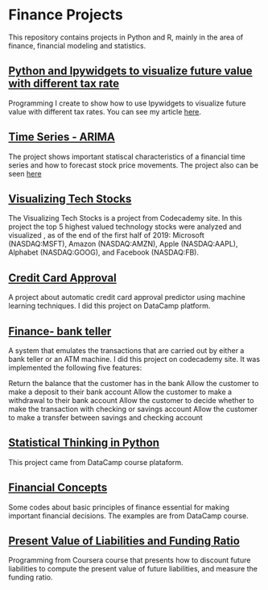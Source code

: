 # Finance Projects
This repository contains projects in Python and R, mainly in the area of finance, financial modeling and statistics.


## [Python and Ipywidgets to visualize future value with different tax rate](https://github.com/ssilvacris/Finance-Projects/blob/master/MEDIUM-002.ipynb)

Programming I create to show how to use Ipywidgets to visualize future value with different tax rates. You can see my article [here](https://bit.ly/352l9mc).

## [Time Series - ARIMA](https://github.com/ssilvacris/Finance-Projects/tree/master/ARIMA)

The project shows important statiscal characteristics of a financial time series and how to forecast stock price movements.
The project also can be seen [here](file:///Users/cristianedesouzadasilva/Desktop/MEDIUM/MEDIUM-004/ARIMA/Time_Series.nb.html)

## [Visualizing Tech Stocks](https://github.com/ssilvacris/Finance-Projects/blob/master/visualizing_tech_stocks_1.ipynb) 

The Visualizing Tech Stocks is a project from Codecademy site. In this project the top 5 highest valued technology stocks were analyzed and visualized , as of the end of the first half of 2019: Microsoft (NASDAQ:MSFT), Amazon (NASDAQ:AMZN), Apple (NASDAQ:AAPL), Alphabet (NASDAQ:GOOG), and Facebook (NASDAQ:FB).

## [Credit Card Approval](https://github.com/ssilvacris/Finance-Projects/blob/master/Credit-Card-Approvals.ipynb)

A project about automatic credit card approval predictor using machine learning techniques. I did this project on DataCamp platform.

## [Finance- bank teller](https://github.com/ssilvacris/Finance-Projects/blob/master/bank_teller_Cris.ipynb)

A system that emulates the transactions that are carried out by either a bank teller or an ATM machine.
I did this project on codecademy site. It was implemented the following five features:

Return the balance that the customer has in the bank
Allow the customer to make a deposit to their bank account
Allow the customer to make a withdrawal to their bank account
Allow the customer to decide whether to make the transaction with checking or savings account
Allow the customer to make a transfer between savings and checking account


## [Statistical Thinking in Python](https://github.com/ssilvacris/Finance-Projects/blob/master/Statistical_Python.ipynb)

This project came from DataCamp course plataform.

## [Financial Concepts](https://github.com/ssilvacris/Finance-Projects/blob/master/Financial_Concepts-I.ipynb)

Some codes about basic principles of finance essential for making important financial decisions.
The examples are from DataCamp course.


## [Present Value of Liabilities and Funding Ratio](https://github.com/ssilvacris/Finance-Projects/blob/master/PV_Liabilities.ipynb)

Programming from Coursera course that presents how to discount future liabilities to compute the present value of future liabilities, and measure the funding ratio.





